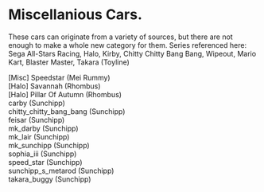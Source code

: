 # Miscellanious Cars.
These cars can originate from a variety of sources, but there are not enough to make a whole new category for them.
Series referenced here: Sega All-Stars Racing, Halo, Kirby, Chitty Chitty Bang Bang, Wipeout, Mario Kart, Blaster Master, Takara (Toyline)

[Misc] Speedstar (Mei Rummy) <br>
[Halo] Savannah (Rhombus) <br>
[Halo] Pillar Of Autumn (Rhombus) <br>
carby (Sunchipp) <br>
chitty_chitty_bang_bang (Sunchipp) <br>
feisar (Sunchipp) <br>
mk_darby (Sunchipp) <br>
mk_lair (Sunchipp) <br>
mk_sunchipp (Sunchipp) <br>
sophia_iii (Sunchipp) <br>
speed_star (Sunchipp) <br>
sunchipp_s_metarod (Sunchipp) <br>
takara_buggy (Sunchipp) <br>
